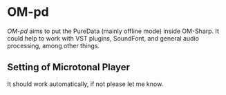# OM-pd 


*OM-pd* aims to put the PureData (mainly offline mode) inside OM-Sharp. It could help to work with VST plugins, SoundFont, and general audio processing, among other things.  


## Setting of Microtonal Player

It should work automatically, if not please let me know.
